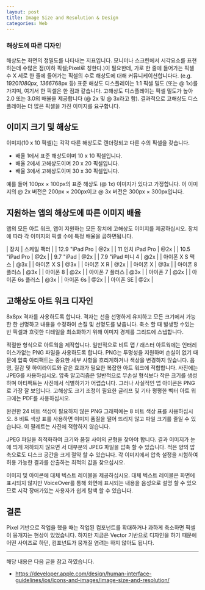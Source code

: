 ```yaml
---
layout: post
title: Image Size and Resolution & Design
categories: Web
---
```


### 해상도에 따른 디자인

해상도는 화면의 정밀도를 나타내는 지표입니다. 모니터나 스크린에서 시각요소를 표현하는데 수많은 점(이하 픽셀;Pixel로 칭한다.)이 필요한데, 가로 한 줄에 들어가는 픽셀 수 X 세로 한 줄에 들어가는 픽셀의 수로 해상도에 대해 커뮤니케이션합니다다. (e.g. 1920*1080px, 1366*768px 등) 표준 해상도 디스플레이는 1:1 픽셀 밀도 (또는 @ 1x)를 가지며, 여기서 한 픽셀은 한 점과 같습니다. 고해상도 디스플레이는 픽셀 밀도가 높아 2.0 또는 3.0의 배율을 제공합니다 (@ 2x 및 @ 3x라고 함). 결과적으로 고해상도 디스플레이는 더 많은 픽셀을 가진 이미지를 요구합니다.

## 이미지 크기 및 해상도

이미지(10 x 10 픽셀)는 각각 다른 해상도로 렌더링되고 다른 수의 픽셀을 갖습니다.

- 배율 1에서 표준 해상도이며 10 x 10 픽셀입니다.
- 배율 2에서 고해상도이며 20 x 20 픽셀입니다.
- 배율 3에서 고해상도이며 30 x 30 픽셀입니다.

예를 들어 100px × 100px의 표준 해상도 (@ 1x) 이미지가 있다고 가정합니다. 이 이미지의 @ 2x 버전은 200px × 200px이고 @ 3x 버전은 300px × 300px입니다.

## 지원하는 앱의 해상도에 따른 이미지 배율

앱의 모든 아트 워크, 앱이 지원하는 모든 장치에 고해상도 이미지를 제공하십시오. 장치에 따라 각 이미지의 픽셀 수에 특정 배율을 곱하면됩니다.

| 장치 | 스케일 팩터 |
| 12.9 "iPad Pro | @2x |
| 11 인치 iPad Pro | @2x |
| 10.5 "iPad Pro | @2x |
| 9.7 "iPad | @2x |
| 7.9 "iPad 미니 4 | @2x |
| 아이폰 X S 맥스 | @3x |
| 아이폰 X S | @3x |
| 아이폰 X R | @2x |
| 아이폰 X | @3x |
| 아이폰 8 플러스 | @3x |
| 아이폰 8 | @2x |
| 아이폰 7 플러스 | @3x |
| 아이폰 7 | @2x |
| 아이폰 6s 플러스 | @3x |
| 아이폰 6s | @2x |
| 아이폰 SE | @2x |

## 고해상도 아트 워크 디자인

8x8px 격자를 사용하도록 합니다. 격자는 선을 선명하게 유지하고 모든 크기에서 가능한 한 선명하고 내용을 수정하여 손질 및 선명도를 낮춥니다. 축소 할 때 발생할 수있는 반 픽셀과 흐릿한 디테일을 최소화하기 위해 이미지 경계를 그리드에 스냅합니다.

적절한 형식으로 아트웍을 제작합니다. 일반적으로 비트 맵 / 래스터 아트웍에는 인터레이스가없는 PNG 파일을 사용하도록 합니다. PNG는 투명성을 지원하며 손실이 없기 때문에 압축 아티팩트는 중요한 세부 사항을 흐리게하거나 색상을 변경하지 않습니다. 음영, 질감 및 하이라이트와 같은 효과가 필요한 복잡한 아트 워크에 적합합니다. 사진에는 ​​JPEG를 사용하십시오. 압축 알고리즘은 일반적으로 무손실 형식보다 작은 크기를 생성하며 아티팩트는 사진에서 식별하기가 어렵습니다. 그러나 사실적인 앱 아이콘은 PNG로 가장 잘 보입니다. 고해상도 크기 조정이 필요한 글리프 및 기타 평평한 벡터 아트 워크에는 PDF를 사용하십시오.

완전한 24 비트 색상이 필요하지 않은 PNG 그래픽에는 8 비트 색상 표를 사용하십시오. 8 비트 색상 표를 사용하면 이미지 품질을 떨어 뜨리지 않고 파일 크기를 줄일 수 있습니다. 이 팔레트는 사진에 적합하지 않습니다.

JPEG 파일을 최적화하여 크기와 품질 사이의 균형을 찾아야 합니다. 결과 이미지가 눈에 띄게 저하되지 않으면 서 대부분의 JPEG 파일을 압축 할 수 있습니다. 적은 양의 압축으로도 디스크 공간을 크게 절약 할 수 있습니다. 각 이미지에서 압축 설정을 시험하여 허용 가능한 결과를 산출하는 최적의 값을 찾으십시오.

이미지 및 아이콘에 대체 텍스트 레이블을 제공하십시오. 대체 텍스트 레이블은 화면에 표시되지 않지만 VoiceOver를 통해 화면에 표시되는 내용을 음성으로 설명 할 수 있으므로 시각 장애가있는 사용자가 쉽게 탐색 할 수 있습니다.

## 결론

Pixel 기반으로 작업을 했을 때는 작업된 컴포넌트를 확대하거나 과하게 축소하면 픽셀이 뭉개지는 현상이 있었습니다. 하지만 지금은 Vector 기반으로 디자인을 하기 때문에 어떤 사이즈로 하던, 컴포넌트가 뭉개질 염려는 하지 않아도 됩니다.

---

해당 내용은 다음 글을 참고 하였습니다.

- https://developer.apple.com/design/human-interface-guidelines/ios/icons-and-images/image-size-and-resolution/
